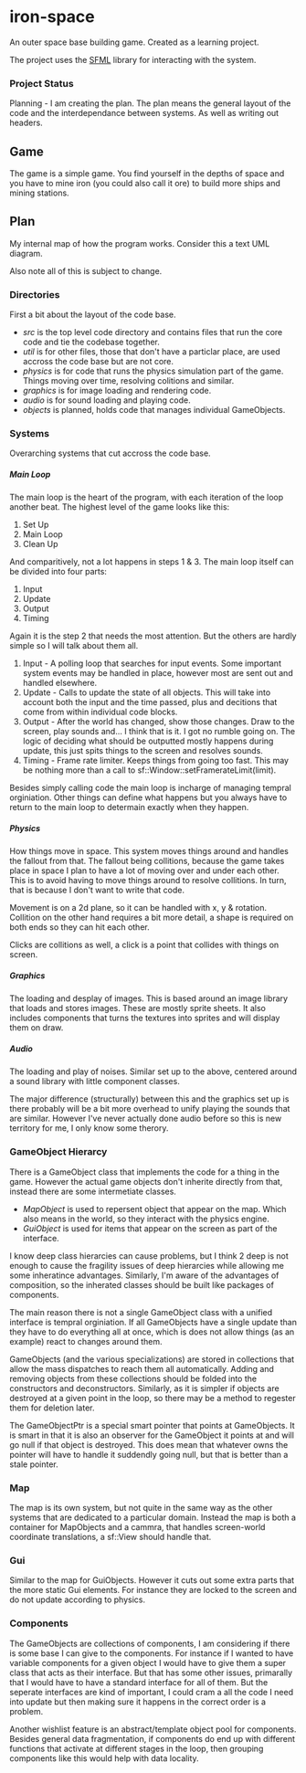 # iron-space
An outer space base building game. Created as a learning project.

The project uses the [SFML](http://www.sfml-dev.org/index.php "Find it here.")
library for interacting with the system.

### Project Status ###
Planning - I am creating the plan. The plan means the general layout of the
code and the interdependance between systems. As well as writing out headers.

## Game ##
The game is a simple game. You find yourself in the depths of space and you
have to mine iron (you could also call it ore) to build more ships and mining
stations.

## Plan ##
My internal map of how the program works. Consider this a text UML diagram.

Also note all of this is subject to change.

### Directories ###
First a bit about the layout of the code base.
+ *src* is the top level code directory and contains files that run the core
  code and tie the codebase together.
+ *util* is for other files, those that don't have a particlar place, are used
  accross the code base but are not core.
+ *physics* is for code that runs the physics simulation part of the game.
  Things moving over time, resolving colitions and similar.
+ *graphics* is for image loading and rendering code.
+ *audio* is for sound loading and playing code.
+ *objects* is planned, holds code that manages individual GameObjects.

### Systems ###
Overarching systems that cut accross the code base.

##### Main Loop
The main loop is the heart of the program, with each iteration of the loop
another beat. The highest level of the game looks like this:

1. Set Up
2. Main Loop
3. Clean Up

And comparitively, not a lot happens in steps 1 & 3. The main loop itself can
be divided into four parts:

1. Input
2. Update
3. Output
4. Timing

Again it is the step 2 that needs the most attention. But the others are
hardly simple so I will talk about them all.

1. Input - A polling loop that searches for input events. Some important
system events may be handled in place, however most are sent out and handled
elsewhere.
2. Update - Calls to update the state of all objects. This will take into
account both the input and the time passed, plus and decitions that come from
within individual code blocks.
3. Output - After the world has changed, show those changes. Draw to the
screen, play sounds and... I think that is it. I got no rumble going on. The
logic of deciding what should be outputted mostly happens during update,
this just spits things to the screen and resolves sounds.
4. Timing - Frame rate limiter. Keeps things from going too fast. This may be
nothing more than a call to sf::Window::setFramerateLimit(limit).

Besides simply calling code the main loop is incharge of managing tempral
orginiation. Other things can define what happens but you always have to
return to the main loop to determain exactly when they happen.

##### Physics
How things move in space. This system moves things around and handles the
fallout from that. The fallout being collitions, because the game takes place
in space I plan to have a lot of moving over and under each other. This is to
avoid having to move things around to resolve collitions. In turn, that is
because I don't want to write that code.

Movement is on a 2d plane, so it can be handled with x, y & rotation.
Collition on the other hand requires a bit more detail, a shape is required on
both ends so they can hit each other.

Clicks are collitions as well, a click is a point that collides with things
on screen.

##### Graphics
The loading and desplay of images. This is based around an image library
that loads and stores images. These are mostly sprite sheets. It also includes
components that turns the textures into sprites and will display them on draw.

##### Audio
The loading and play of noises. Similar set up to the above, centered around
a sound library with little component classes.

The major difference (structurally) between this and the graphics set up is
there probably will be a bit more overhead to unify playing the sounds that
are similar. However I've never actually done audio before so this is new
territory for me, I only know some therory.

### GameObject Hierarcy ###
There is a GameObject class that implements the code for a thing in the game.
However the actual game objects don't inherite directly from that, instead
there are some intermetiate classes.
+ *MapObject* is used to repersent object that appear on the map. Which also
  means in the world, so they interact with the physics engine.
+ *GuiObject* is used for items that appear on the screen as part of the
  interface.

I know deep class hierarcies can cause problems, but I think 2 deep is not
enough to cause the fragility issues of deep hierarcies while allowing me some
inheratince advantages. Similarly, I'm aware of the advantages of composition,
so the inherated classes should be built like packages of components.

The main reason there is not a single GameObject class with a unified
interface is tempral orginiation. If all GameObjects have a single update than
they have to do everything all at once, which is does not allow things (as
an example) react to changes around them.

GameObjects (and the various specializations) are stored in collections that
allow the mass dispatches to reach them all automatically. Adding and
removing objects from these collections should be folded into the constructors
and deconstructors. Similarly, as it is simpler if objects are destroyed at
a given point in the loop, so there may be a method to regester them for
deletion later.

The GameObjectPtr is a special smart pointer that points at GameObjects. It is
smart in that it is also an observer for the GameObject it points at and will
go null if that object is destroyed. This does mean that whatever owns the
pointer will have to handle it suddendly going null, but that is better than
a stale pointer.

### Map ###
The map is its own system, but not quite in the same way as the other systems
that are dedicated to a particular domain. Instead the map is both a container
for MapObjects and a cammra, that handles screen-world coordinate
translations, a sf::View should handle that.

### Gui ###
Similar to the map for GuiObjects. However it cuts out some extra parts that
the more static Gui elements. For instance they are locked to the screen and
do not update according to physics.

### Components ###
The GameObjects are collections of components, I am considering if there is
some base I can give to the components. For instance if I wanted to have
variable components for a given object I would have to give them a super
class that acts as their interface. But that has some other issues,
primarally that I would have to have a standard interface for all of them.
But the seperate interfaces are kind of important, I could cram a all the
code I need into update but then making sure it happens in the correct order
is a problem.

Another wishlist feature is an abstract/template object pool for components.
Besides general data fragmentation, if components do end up with different
functions that activate at different stages in the loop, then grouping
components like this would help with data locality.
